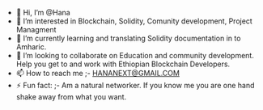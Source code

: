 - 👋 Hi, I’m @Hana
- 👀 I’m interested in Blockchain, Solidity, Comunity development, Project Managment 
- 🌱 I’m currently learning and translating Solidity documentation in to Amharic.
- 💞️ I’m looking to collaborate on Education and community development. Help you get to and work with Ethiopian Blockchain Developers.
- 📫 How to reach me ;- HANANEXT@GMAIL.COM
- ⚡ Fun fact: ;- Am a natural networker. If you know me you are one hand shake away from what you want.

<!---
Cribmill/Cribmill is a ✨ special ✨ repository because its `README.md` (this file) appears on your GitHub profile.
You can click the Preview link to take a look at your changes.
--->
